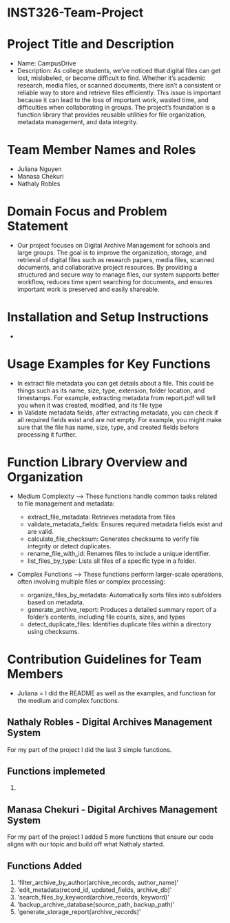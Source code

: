 # INST326-Team-Project

# Project Title and Description
- Name: CampusDrive 
- Description: As college students, we’ve noticed that digital files can get lost, mislabeled, or become difficult to find. Whether it’s academic research, media files, or scanned documents, there isn’t a consistent or reliable way to store and retrieve files efficiently. This issue is important because it can lead to the loss of important work, wasted time, and difficulties when collaborating in groups. The project’s foundation is a function library that provides reusable utilities for file organization, metadata management, and data integrity.

# Team Member Names and Roles
- Juliana Nguyen
- Manasa Chekuri
- Nathaly Robles

# Domain Focus and Problem Statement
- Our project focuses on Digital Archive Management for schools and large groups. The goal is to improve the organization, storage, and retrieval of digital files such as research papers, media files, scanned documents, and collaborative project resources. By providing a structured and secure way to manage files, our system supports better workflow, reduces time spent searching for documents, and ensures important work is preserved and easily shareable. 


# Installation and Setup Instructions
- 


# Usage Examples for Key Functions
- In extract file metadata you can get details about a file. This could be things such as its name, size, type, extension, folder location, and timestamps. For example, extracting metadata from report.pdf will tell you when it was created, modified, and its file type
- In Validate metadata fields, after extracting metadata, you can check if all required fields exist and are not empty. For example, you might make sure that the file has name, size, type, and created fields before processing it further.


# Function Library Overview and Organization

- Medium Complexity --> These functions handle common tasks related to file management and metadata:
    - extract_file_metadata: Retrieves metadata from files
    - validate_metadata_fields: Ensures required metadata fields exist and are valid.
    - calculate_file_checksum: Generates checksums to verify file integrity or detect duplicates.
    - rename_file_with_id: Renames files to include a unique identifier.
    - list_files_by_type: Lists all files of a specific type in a folder.

- Complex Functions --> These functions perform larger-scale operations, often involving multiple files or complex processing:
    - organize_files_by_metadata: Automatically sorts files into subfolders based on metadata.
    - generate_archive_report: Produces a detailed summary report of a folder’s contents, including file counts, sizes, and types
    - detect_duplicate_files: Identifies duplicate files within a directory using checksums.


# Contribution Guidelines for Team Members 
- Juliana = I did the README as well as the examples, and functiosn for the medium and complex functions. 

## Nathaly Robles - Digital Archives Management System

For my part of the project I did the last 3 simple functions.
## Functions implemeted

1. 

## Manasa Chekuri - Digital Archives Management System

For my part of the project I added 5 more functions that ensure our code aligns with our topic and build off what Nathaly started.

## Functions Added
1. 'filter_archive_by_author(archive_records, author_name)'
2. 'edit_metadata(record_id, updated_fields, archive_db)'
3. 'search_files_by_keyword(archive_records, keyword)'
4. 'backup_archive_database(source_path, backup_path)'
5. 'generate_storage_report(archive_records)'
